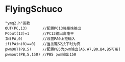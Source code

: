 # FlyingSchuco
	"ymq2.h"函数
	OUT(PC,13)       //配置PC13强推挽输出  
	PCout(13)=1      //PC13输出高电平  
	IN(PA,0)         //设置PA0上拉输入  
	if(PAin(0)==0)   //当按键S2按下时为真  
	pwmOUT(PB,5)     //配置PB5为pwm输出(A6,A7,B0,B4,B5可用)  
	pwmout(PB,5,150) //PB5 pwm输出150  